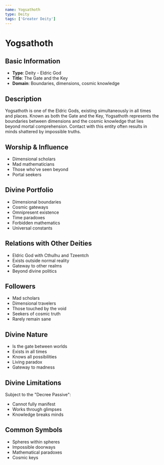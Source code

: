```yaml
---
name: Yogsathoth
type: Deity
tags: ['Greater Deity']
---
```


# Yogsathoth

## Basic Information
- **Type**: Deity - Eldric God
- **Title**: The Gate and the Key
- **Domain**: Boundaries, dimensions, cosmic knowledge

## Description
Yogsathoth is one of the Eldric Gods, existing simultaneously in all times and places. Known as both the Gate and the Key, Yogsathoth represents the boundaries between dimensions and the cosmic knowledge that lies beyond mortal comprehension. Contact with this entity often results in minds shattered by impossible truths.

## Worship & Influence
- Dimensional scholars
- Mad mathematicians
- Those who've seen beyond
- Portal seekers

## Divine Portfolio
- Dimensional boundaries
- Cosmic gateways
- Omnipresent existence
- Time paradoxes
- Forbidden mathematics
- Universal constants

## Relations with Other Deities
- Eldric God with Cthulhu and Tzeentch
- Exists outside normal reality
- Gateway to other realms
- Beyond divine politics

## Followers
- Mad scholars
- Dimensional travelers
- Those touched by the void
- Seekers of cosmic truth
- Rarely remain sane

## Divine Nature
- Is the gate between worlds
- Exists in all times
- Knows all possibilities
- Living paradox
- Gateway to madness

## Divine Limitations
Subject to the "Decree Passive":
- Cannot fully manifest
- Works through glimpses
- Knowledge breaks minds

## Common Symbols
- Spheres within spheres
- Impossible doorways
- Mathematical paradoxes
- Cosmic keys